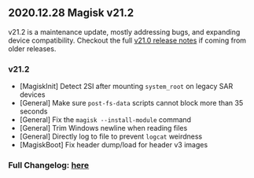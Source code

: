 ## 2020.12.28 Magisk v21.2

v21.2 is a maintenance update, mostly addressing bugs, and expanding device compatibility. Checkout the full [v21.0 release notes](https://topjohnwu.github.io/Magisk/releases/21000.html) if coming from older releases.

### v21.2

- [MagiskInit] Detect 2SI after mounting `system_root` on legacy SAR devices
- [General] Make sure `post-fs-data` scripts cannot block more than 35 seconds
- [General] Fix the `magisk --install-module` command
- [General] Trim Windows newline when reading files
- [General] Directly log to file to prevent `logcat` weirdness
- [MagiskBoot] Fix header dump/load for header v3 images

### Full Changelog: [here](/changes.md)
